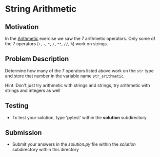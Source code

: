 # String Arithmetic

## Motivation
In the [Arithmetic](https://github.com/ByteAcademyCo/Introduction-To-Python/tree/master/Exercises/Hello-World/1-Arithmetic) exercise we saw the 7 arithmetic operators. Only some of the 7 operators (`+`, `-`, `*`, `/`, `**`, `//`, `%`) work on strings.

## Problem Description
Determine how many of the 7 operators listed above work on the `str` type and store that number in the variable name `str_arithmetic`.

Hint: Don't just try arithmetic with strings and strings, try arithmetic with strings and integers as well

## Testing
* To test your solution, type 'pytest' within the **solution** subdirectory

## Submission
* Submit your answers in the *solution.py* file within the *solution* subdirectory within this directory
